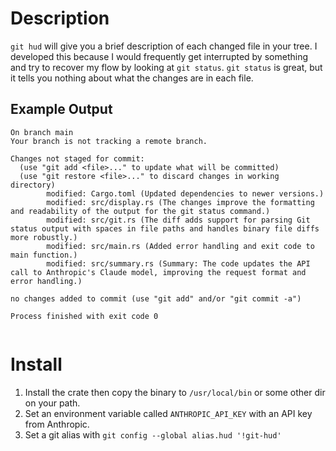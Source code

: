 # Description

`git hud` will give you a brief description of each changed file in your tree.
I developed this because I would frequently get interrupted by something and try to recover my flow by looking at
`git status`.
`git status` is great, but it tells you nothing about what the changes are in each file.

## Example Output

```text
On branch main
Your branch is not tracking a remote branch.

Changes not staged for commit:
  (use "git add <file>..." to update what will be committed)
  (use "git restore <file>..." to discard changes in working directory)
        modified: Cargo.toml (Updated dependencies to newer versions.)
        modified: src/display.rs (The changes improve the formatting and readability of the output for the git status command.)
        modified: src/git.rs (The diff adds support for parsing Git status output with spaces in file paths and handles binary file diffs more robustly.)
        modified: src/main.rs (Added error handling and exit code to main function.)
        modified: src/summary.rs (Summary: The code updates the API call to Anthropic's Claude model, improving the request format and error handling.)

no changes added to commit (use "git add" and/or "git commit -a")

Process finished with exit code 0


```

# Install

1. Install the crate then copy the binary to `/usr/local/bin` or some other dir on your path.
2. Set an environment variable called `ANTHROPIC_API_KEY` with an API key from Anthropic.
3. Set a git alias with `git config --global alias.hud '!git-hud'`